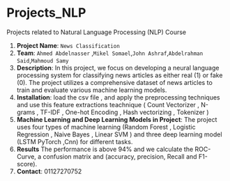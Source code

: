 # Projects_NLP
Projects related to Natural Language Processing (NLP) Course
1. **Project Name**:  `News Classification`
2. **Team**: `Ahmed Abdelnasser` ,`Mikel Somael`,`John Ashraf`,`Abdelrahman Said`,`Mahmoud Samy`
3. **Description**: In this project, we focus on developing a neural language processing system for
classifying news articles as either real (1) or fake (0). The project utilizes a
comprehensive dataset of news articles to train and evaluate various machine
learning models.
4. **Installation**: load the csv file , and apply the preprocessing techniques and use this feature extractions teachnique ( Count Vectorizer , N-grams , TF-IDF , One-hot Encoding , Hash vectorizing , Tokenizer )
5. **Machine Learning and Deep Learning Models in Project**: The project uses four types of machine learning (Random Forest , Logistic Regression , Naive Bayes , Linear SVM ) and three deep learning model (LSTM PyTorch ,Cnn) for different tasks.
6. **Results** The performance is above 94% and we calculate the ROC-Curve, a confusion matrix and (accuracy, precision, Recall and F1-score).
7.  **Contact**: 01127270752

